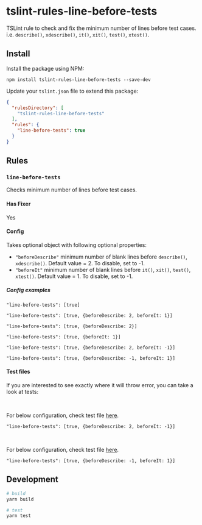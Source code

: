 # tslint-rules-line-before-tests

TSLint rule to check and fix the minimum number of lines before test cases.
<br/>i.e. `describe()`, `xdescribe()`, `it()`, `xit()`, `test()`, `xtest()`.  


## Install

Install the package using NPM:
    
    npm install tslint-rules-line-before-tests --save-dev

Update your `tslint.json` file to extend this package:

```json
{
  "rulesDirectory": [
    "tslint-rules-line-before-tests"
  ],
  "rules": {
    "line-before-tests": true
  }
}
```

## Rules

### `line-before-tests`
Checks minimum number of lines before test cases.

#### Has Fixer
Yes

#### Config
Takes optional object with following optional properties:
* `"beforeDescribe"` minimum number of blank lines before `describe()`, `xdescribe()`. Default value = 2. To disable, set to -1.
* `"beforeIt"` minimum number of blank lines before `it()`, `xit()`, `test()`, `xtest()`. Default value = 1. To disable, set to -1.

##### Config examples
```
"line-before-tests": [true]
```
```
"line-before-tests": [true, {beforeDescribe: 2, beforeIt: 1}]
```
```
"line-before-tests": [true, {beforeDescribe: 2}]
```
```
"line-before-tests": [true, {beforeIt: 1}]
```
```
"line-before-tests": [true, {beforeDescribe: 2, beforeIt: -1}]
```
```
"line-before-tests": [true, {beforeDescribe: -1, beforeIt: 1}]
```

#### Test files
If you are interested to see exactly where it will throw error,
you can take a look at tests:

<br/>

For below configuration, check test file [here](https://github.com/omkarsheral1989/tslint-rules-line-before-tests/blob/master/tests/describe/bofore-describe-equals-2/before-describe-equals-2.test.ts.lint).
```
"line-before-tests": [true, {beforeDescribe: 2, beforeIt: -1}]
```
<br/>

For below configuration, check test file [here](https://github.com/omkarsheral1989/tslint-rules-line-before-tests/blob/master/tests/it/before-it-equals-1/before-it-equals-1.test.ts.lint).
```
"line-before-tests": [true, {beforeDescribe: -1, beforeIt: 1}]
```

## Development

```sh
# build
yarn build

# test
yarn test
```
